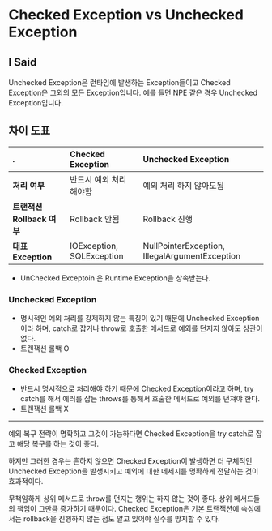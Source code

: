 # Checked Exception vs Unchecked Exception



## I Said



Unchecked Exception은 런타임에 발생하는 Exception들이고 Checked Exception은 그외의 모든 Exception입니다. 예를 들면 NPE 같은 경우 Unchecked Exception입니다. 



## 차이 도표



| .                          | Checked Exception         | Unchecked Exception                            |
| :------------------------- | :------------------------ | :--------------------------------------------- |
| **처리 여부**              | 반드시 예외 처리 해야함   | 예외 처리 하지 않아도됨                        |
| **트랜잭션 Rollback 여부** | Rollback 안됨             | Rollback 진행                                  |
| **대표 Exception**         | IOException, SQLException | NullPointerException, IllegalArgumentException |



- UnChecked Exceptoin 은 Runtime Exception을 상속받는다.

  

### Unchecked Exception

- 명시적인 예외 처리를 강제하지 않는 특징이 있기 때문에 Unchecked Exception이라 하며, catch로 잡거나 throw로 호출한 메서드로 예외를 던지지 않아도 상관이 없다.
- 트랜잭션 롤백 O



### Checked Exception

- 반드시 명시적으로 처리해야 하기 때문에 Checked Exception이라고 하며, try catch를 해서 에러를 잡든 throws를 통해서 호출한 메서드로 예외를 던져야 한다.
- 트랜잭션 롤백 X



---



예외 복구 전략이 명확하고 그것이 가능하다면 Checked Exception을 try catch로 잡고 해당 복구를 하는 것이 좋다.

하지만 그러한 경우는 흔하지 않으면 Checked Exception이 발생하면 더 구체적인 Unchecked Exception을 발생시키고 예외에 대한 메세지를 명확하게 전달하는 것이 효과적이다.



무책임하게 상위 메서드로 throw를 던지는 행위는 하지 않는 것이 좋다. 상위 메서드들의 책임이 그만큼 증가하기 때문이다. Checked Exception은 기본 트랜잭션에 속성에서는 rollback을 진행하지 않는 점도 알고 있어야 실수를 방지할 수 있다.





